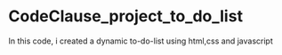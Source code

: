 # CodeClause_project_to_do_list
In this code, i created a dynamic to-do-list using html,css and javascript
